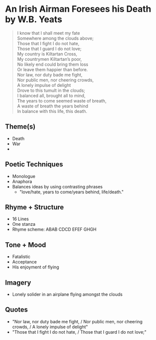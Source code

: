 # An Irish Airman Foresees his Death by W.B. Yeats

> I know that I shall meet my fate  
> Somewhere among the clouds above;  
> Those that I fight I do not hate,  
> Those that I guard I do not love;  
> My country is Kiltartan Cross,  
> My countrymen Kiltartan’s poor,  
> No likely end could bring them loss  
> Or leave them happier than before.  
> Nor law, nor duty bade me fight,  
> Nor public men, nor cheering crowds,  
> A lonely impulse of delight  
> Drove to this tumult in the clouds;  
> I balanced all, brought all to mind,  
> The years to come seemed waste of breath,  
> A waste of breath the years behind  
> In balance with this life, this death.  

## Theme(s)
- Death
- War
-

## Poetic Techniques
- Monologue
- Anaphora
- Balances ideas by using contrasting phrases
  - "love/hate, years to come/years behind, life/death."

## Rhyme + Structure
- 16 Lines
- One stanza
- Rhyme scheme: ABAB CDCD EFEF GHGH

## Tone + Mood
- Fatalistic
- Acceptance
- His enjoyment of flying

## Imagery
- Lonely solider in an airplane flying amongst the clouds

## Quotes
- "Nor law, nor duty bade me fight, / Nor public men, nor cheering crowds, / A lonely impulse of delight"
- "Those that I fight I do not hate, / Those that I guard I do not love;"
